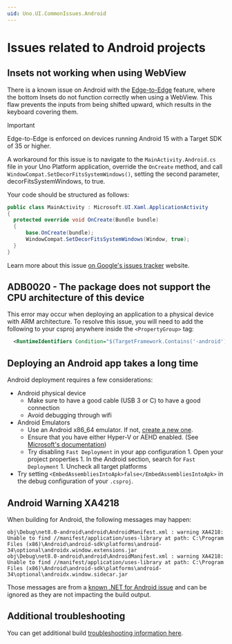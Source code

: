 ```yaml
---
uid: Uno.UI.CommonIssues.Android
---
```


# Issues related to Android projects

## Insets not working when using WebView

There is a known issue on Android with the [Edge-to-Edge](https://developer.android.com/develop/ui/views/layout/edge-to-edge) feature, where the bottom Insets do not function correctly when using a WebView. This flaw prevents the inputs from being shifted upward, which results in the keyboard covering them.

> [!IMPORTANT]
> Edge-to-Edge is enforced on devices running Android 15 with a Target SDK of 35 or higher.

A workaround for this issue is to navigate to the `MainActivity.Android.cs` file in your Uno Platform application, override the `OnCreate` method, and call `WindowCompat.SetDecorFitsSystemWindows()`, setting the second parameter, decorFitsSystemWindows, to true.

Your code should be structured as follows:

```csharp
public class MainActivity : Microsoft.UI.Xaml.ApplicationActivity
{
  protected override void OnCreate(Bundle bundle)
  {
      base.OnCreate(bundle);
      WindowCompat.SetDecorFitsSystemWindows(Window, true);
  }
}
```

Learn more about this issue [on Google's issues tracker](https://issuetracker.google.com/issues/311256305?pli=1) website.

## ADB0020 - The package does not support the CPU architecture of this device

This error may occur when deploying an application to a physical device with ARM architecture. To resolve this issue, you will need to add the following to your csproj anywhere inside the `<PropertyGroup>` tag:

```xml
  <RuntimeIdentifiers Condition="$(TargetFramework.Contains('-android'))">android-arm;android-arm64;android-x86;android-x64</RuntimeIdentifiers>
```

## Deploying an Android app takes a long time

Android deployment requires a few considerations:

- Android physical device
  - Make sure to have a good cable (USB 3 or C) to have a good connection
  - Avoid debugging through wifi
- Android Emulators
  - Use an Android x86_64 emulator. If not, [create a new one](https://learn.microsoft.com/dotnet/maui/android/emulator/device-manager).
  - Ensure that you have either Hyper-V or AEHD enabled. (See [Microsoft's documentation](https://learn.microsoft.com/dotnet/maui/android/emulator/hardware-acceleration))
  - Try disabling `Fast Deployment` in your app configuration
        1. Open your project properties
        1. In the Android section, search for `Fast Deployment`
        1. Uncheck all target platforms
- Try setting `<EmbedAssembliesIntoApk>false</EmbedAssembliesIntoApk>` in the debug configuration of your `.csproj`.

## Android Warning XA4218

When building for Android, the following messages may happen:

```text
obj\Debug\net8.0-android\android\AndroidManifest.xml : warning XA4218: Unable to find //manifest/application/uses-library at path: C:\Program Files (x86)\Android\android-sdk\platforms\android-34\optional\androidx.window.extensions.jar
obj\Debug\net8.0-android\android\AndroidManifest.xml : warning XA4218: Unable to find //manifest/application/uses-library at path: C:\Program Files (x86)\Android\android-sdk\platforms\android-34\optional\androidx.window.sidecar.jar
```

Those messages are from a [known .NET for Android issue](https://github.com/xamarin/xamarin-android/issues/6809) and can be ignored as they are not impacting the build output.

## Additional troubleshooting

You can get additional build [troubleshooting information here](xref:Uno.Development.Troubleshooting).
